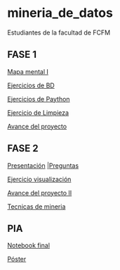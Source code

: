 # mineria_de_datos
Estudiantes de la facultad de FCFM

## FASE 1
[Mapa mental I](https://github.com/serrano-lizeth/mineria_de_datos/blob/main/MapaMental_1_1854410.pdf)

[Ejercicios de BD](https://github.com/DiegoRinconP/Mineria_de_datos/blob/main/Equipo_2-Ejercicio%20base%20de%20datos.pdf)

[Ejercicios de  Paython](https://github.com/serrano-lizeth/mineria_de_datos/blob/main/Ej_Python_1854410.ipynb)

[Ejercicio de Limpieza](https://github.com/DiegoRinconP/Mineria_de_datos/blob/main/Ej_Limpieza_2.ipynb)

[Avance del proyecto](https://github.com/DiegoRinconP/Mineria_de_datos/blob/main/Avance1_PIA_2.ipynb)

## FASE 2
[Presentación](https://github.com/DiegoRinconP/Mineria_de_datos/blob/main/Presentacion_Outliers_2.pdf)
[|Preguntas](https://github.com/DiegoRinconP/Mineria_de_datos/blob/main/Preguntas%20y%20Respuestas%20Outliers.pdf)

[Ejercicio visualización](https://github.com/DiegoRinconP/Mineria_de_datos/blob/main/Visualizacion_Equipo2.ipynb)

[Avance  del proyecto II](https://github.com/DiegoRinconP/Mineria_de_datos/blob/main/AvancePIA_II_002_Equipo2.ipynb)

[Tecnicas de mineria](https://github.com/DiegoRinconP/Mineria_de_datos/blob/main/T%C3%A9cnicas_de_Mineria_Equipo_02.ipynb)

## PIA
[Notebook final](https://github.com/DiegoRinconP/Mineria_de_datos/blob/main/Notebook_Equipo2.ipynb)

[Póster]()
